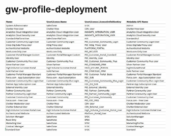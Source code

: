 # gw-profile-deployment

![standard profiles](https://github.com/jacky1999cn2000/gw-profile-deployment/blob/master/images/profiles.jpg)
